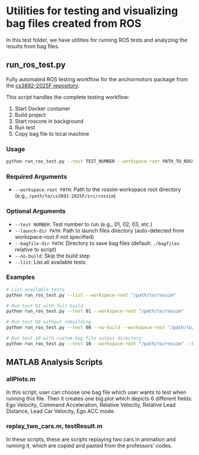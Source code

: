 # Utilities for testing and visualizing bag files created from ROS

In this test folder, we have utilities for running ROS tests and analyzing the results from bag files.

## run_ros_test.py

Fully automated ROS testing workflow for the anchormotors package from the [cs3892-2025F repository](https://github.com/PMQ9/anchormotors_acc_project).

This script handles the complete testing workflow:
1. Start Docker container
2. Build project
3. Start roscore in background
4. Run test
5. Copy bag file to local machine

### Usage

```bash
python run_ros_test.py --test TEST_NUMBER --workspace-root PATH_TO_ROSSIM [OPTIONS]
```

### Required Arguments

- `--workspace-root PATH`: Path to the rossim workspace root directory (e.g., `/path/to/cs3892-2025F/src/rossim`)

### Optional Arguments

- `--test NUMBER`: Test number to run (e.g., 01, 02, 03, etc.)
- `--launch-dir PATH`: Path to launch files directory (auto-detected from workspace-root if not specified)
- `--bagfile-dir PATH`: Directory to save bag files (default: `./bagfiles` relative to script)
- `--no-build`: Skip the build step
- `--list`: List all available tests

### Examples

```bash
# List available tests
python run_ros_test.py --list --workspace-root "/path/to/rossim"

# Run test 01 with full build
python run_ros_test.py --test 01 --workspace-root "/path/to/rossim"

# Run test 08 without rebuilding
python run_ros_test.py --test 08 --no-build --workspace-root "/path/to/rossim"

# Run test 10 with custom bag file output directory
python run_ros_test.py --test 10 --workspace-root "/path/to/rossim" --bagfile-dir "./my_bagfiles"
```

## MATLAB Analysis Scripts

### allPlots.m
In this script, user can choose one bag file which user wants to test when running this file. Then it creates one big plot which depicts 6 different fields: Ego Velocity, Command Acceleration, Relative Velocity, Relative Lead Distance, Lead Car Velocity, Ego ACC mode.

### replay_two_cars.m, testResult.m
In these scripts, these are scripts replaying two cars in animation and running it, which are copied and pasted from the professors' codes. 